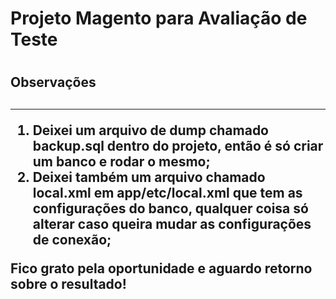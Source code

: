 <h1>Projeto Magento para Avaliação de Teste<h1>

<h2>Observações<h2>
<hr/>
<ol>
  <li>Deixei um arquivo de dump chamado backup.sql dentro do projeto, então é só criar um banco e rodar o mesmo;</li>
  <li>Deixei também um arquivo chamado local.xml em app/etc/local.xml que tem as configurações do banco, qualquer coisa só alterar caso queira mudar as configurações de conexão;</li>
</ol>

<p>Fico grato pela oportunidade e aguardo retorno sobre o resultado!</p>
